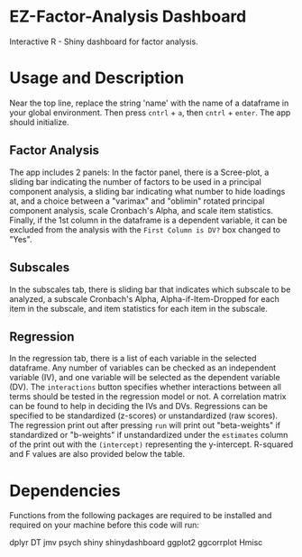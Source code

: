 # EZ-Factor-Analysis Dashboard
Interactive R - Shiny dashboard for factor analysis.


# Usage and Description
Near the top line, replace the string 'name' with the name of a dataframe in your global environment.
Then press ```cntrl``` + ```a```, then ```cntrl``` + ```enter```. The app should initialize.

## Factor Analysis
The app includes 2 panels: In the factor panel, there is a Scree-plot, a sliding bar indicating the number of factors to be used in a principal component analysis, a sliding bar indicating what number to hide loadings at, and a choice between a "varimax" and "oblimin" rotated principal component analysis, scale Cronbach's Alpha, and scale item statistics. Finally, if the 1st column in the dataframe is a dependent variable, it can be excluded from the analysis with the ```First Column is DV?``` box changed to "Yes".

## Subscales
In the subscales tab, there is sliding bar that indicates which subscale to be analyzed, a subscale Cronbach's Alpha, Alpha-if-Item-Dropped for each item in the subscale, and item statistics for each item in the subscale.

## Regression
In the regression tab, there is a list of each variable in the selected dataframe. Any number of variables can be checked as an independent variable (IV), and one variable will be selected as the dependent variable (DV). The ```interactions``` button specifies whether interactions between all terms should be tested in the regression model or not. A correlation matrix can be found to help in deciding the IVs and DVs. Regressions can be specified to be standardized (z-scores) or unstandardized (raw scores). The regression print out after pressing ```run``` will print out "beta-weights" if standardized or "b-weights" if unstandardized under the ```estimates``` column of the print out with the ```(intercept)``` representing the y-intercept. R-squared and F values are also provided below the table.


# Dependencies
Functions from the following packages are required to be installed and required on your machine before this code will run:

dplyr
DT
jmv
psych
shiny
shinydashboard
ggplot2
ggcorrplot
Hmisc

